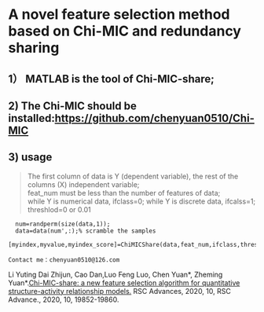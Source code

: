 # A novel feature selection method based on Chi-MIC and redundancy sharing

## 1） MATLAB is the tool of Chi-MIC-share;

## 2) The Chi-MIC should be installed:https://github.com/chenyuan0510/Chi-MIC

## 3) usage

   > The first column of data is Y (dependent variable), the rest of the columns (X) independent variable;  
   > feat_num must be less than the  number of features of data;  
   > while Y is numerical data, ifclass=0; while Y is discrete data, ifcalss=1;  
   > threshlod=0 or 0.01      
 
      num=randperm(size(data,1));  
      data=data(num',:);% scramble the samples  
      [myindex,myvalue,myindex_score]=ChiMICShare(data,feat_num,ifclass,threshlod);

```
Contact me：chenyuan0510@126.com
```
Li Yuting Dai Zhijun, Cao Dan,Luo Feng Luo, Chen Yuan*, Zheming Yuan*.[Chi-MIC-share: a new feature selection algorithm for quantitative structure-activity relationship models.](https://pubs.rsc.org/is/content/articlelanding/2020/ra/d0ra00061b#!divAbstract) RSC Advances, 2020, 10, RSC Advance., 2020, 10, 19852-19860.
